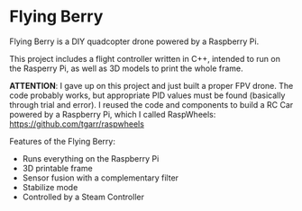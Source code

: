 # Flying Berry
Flying Berry is a DIY quadcopter drone powered by a Raspberry Pi.

This project includes a flight controller written in C++, intended to run on the
Rasperry Pi, as well as 3D models to print the whole frame.

**ATTENTION**: I gave up on this project and just built a proper FPV drone. The code probably works, but appropriate PID values must be found (basically through trial and error). I reused the code and components to build a RC Car powered by a Raspberry Pi, which I called RaspWheels: https://github.com/tgarr/raspwheels 

Features of the Flying Berry:
- Runs everything on the Raspberry Pi
- 3D printable frame
- Sensor fusion with a complementary filter
- Stabilize mode
- Controlled by a Steam Controller

